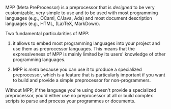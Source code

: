 MPP (Meta  PreProcessor) is  a preprocessor that  is *designed*  to be
very  customizable,  very simple  to  use and  to  be  used with  most
programming  languages (e.g.,  OCaml, C/Java,  Ada) and  most document
description languages  (e.g., HTML, (La)TeX, MarkDown).

Two fundamental particularities of MPP:

1. it allows to embed most programming languages into your project and
use them as preprocessor languages. This means that the expressiveness
of MPP is mainly limited  by its users' knowledge of other programming
languages.

2.  MPP  is *meta*  because you  can use it  to produce  a specialized
preprocessor, which is a feature that is particularly important if you
want to build and provide a simple preprocessor for non-programmers.

Without  MPP,   if  the  language  you're  using   doesn't  provide  a
specialized preprocessor,  you'd either use no preprocessor  at all or
build  complex  scripts  to  parse  and  process  your  programmes  or
documents.

